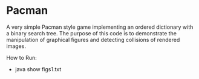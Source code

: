 # Pacman

A very simple Pacman style game implementing an ordered dictionary with a binary search tree. The purpose of this code is to demonstrate the manipulation of graphical figures 
and detecting collisions of rendered images.

How to Run:

- java show figs1.txt
